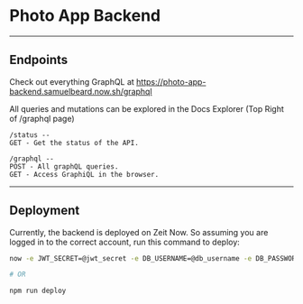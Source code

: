 # Photo App Backend

---

## Endpoints

Check out everything GraphQL at https://photo-app-backend.samuelbeard.now.sh/graphql

All queries and mutations can be explored in the Docs Explorer (Top Right of /graphql page)

```
/status -- 
GET - Get the status of the API.

/graphql --
POST - All graphQL queries.
GET - Access GraphiQL in the browser.
```

---

## Deployment

Currently, the backend is deployed on Zeit Now. So assuming you are logged in to the correct account, run this command to deploy:

```sh
now -e JWT_SECRET=@jwt_secret -e DB_USERNAME=@db_username -e DB_PASSWORD=@db_password -e DB_HOST=@db_host

# OR

npm run deploy
```
